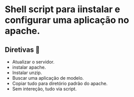 # Shell script para iinstalar e configurar uma aplicação no apache.

## Diretivas 📢

- Atualizar o servidor.
- instalar apache.
- Instalar unzip.
- Buscar uma aplicação de modelo.
- Copiar tudo para diretório padrão do apache.
- Sem intereção, tudo via script.